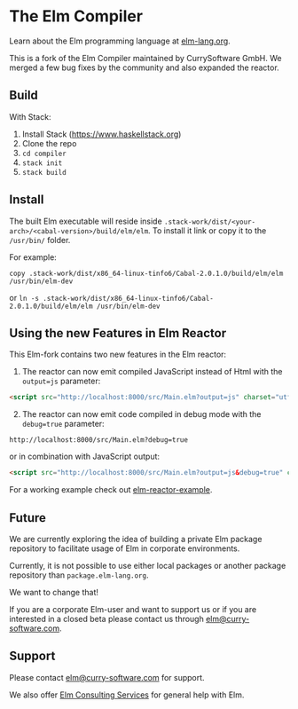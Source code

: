 # The Elm Compiler

Learn about the Elm programming language at [elm-lang.org](http://elm-lang.org/).

This is a fork of the Elm Compiler maintained by CurrySoftware GmbH.
We merged a few bug fixes by the community and also expanded the reactor.

## Build

With Stack:

1. Install Stack (https://www.haskellstack.org)
2. Clone the repo
3. `cd compiler`
4. `stack init`
5. `stack build`


## Install


The built Elm executable will reside inside `.stack-work/dist/<your-arch>/<cabal-version>/build/elm/elm`.
To install it link or copy it to the `/usr/bin/` folder.

For example:

`copy .stack-work/dist/x86_64-linux-tinfo6/Cabal-2.0.1.0/build/elm/elm /usr/bin/elm-dev`

or
`ln -s .stack-work/dist/x86_64-linux-tinfo6/Cabal-2.0.1.0/build/elm/elm /usr/bin/elm-dev`


## Using the new Features in Elm Reactor

This Elm-fork contains two new features in the Elm reactor:

1. The reactor can now emit compiled JavaScript instead of Html with the `output=js` parameter:

```html
<script src="http://localhost:8000/src/Main.elm?output=js" charset="utf-8"></script>
```

2. The reactor can now emit code compiled in debug mode with the `debug=true` parameter:

`http://localhost:8000/src/Main.elm?debug=true`

or in combination with JavaScript output:
```html
<script src="http://localhost:8000/src/Main.elm?output=js&debug=true" charset="utf-8"></script>
```


For a working example check out [elm-reactor-example](https://github.com/CurrySoftware/elm-reactor-example).


## Future

We are currently exploring the idea of building a private Elm package repository to facilitate usage of Elm in corporate environments.

Currently, it is not possible to use either local packages or another package repository than `package.elm-lang.org`.

We want to change that!

If you are a corporate Elm-user and want to support us or if you are interested in a closed beta please contact us through [elm@curry-software.com](mailto:elm@curry-software.com).

## Support

Please contact [elm@curry-software.com](mailto:elm@curry-software.com) for support.

We also offer [Elm Consulting Services](https://www.curry-software.com/en/elm-services/) for general help with Elm.
